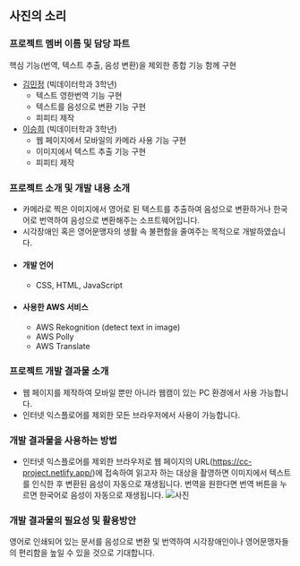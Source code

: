 ## 사진의 소리

### 프로젝트 멤버 이름 및 담당 파트
핵심 기능(번역, 텍스트 추출, 음성 변환)을 제외한 종합 기능 함께 구현
- [김민정](https://github.com/MinjeongKim03) (빅데이터학과 3학년)
  - 텍스트 영한번역 기능 구현
  - 텍스트를 음성으로 변환 기능 구현
  - 피피티 제작
- [이승희](https://github.com/dltmdgml) (빅데이터학과 3학년)
  - 웹 페이지에서 모바일의 카메라 사용 기능 구현
  - 이미지에서 텍스트 추출 기능 구현
  - 피피티 제작  
### 프로젝트 소개 및 개발 내용 소개
 - 카메라로 찍은 이미지에서 영어로 된 텍스트를 추출하여 음성으로 변환하거나 한국어로 번역하여 음성으로 변환해주는 소프트웨어입니다.
 - 시각장애인 혹은 영어문맹자의 생활 속 불편함을 줄여주는 목적으로 개발하였습니다.
 - #### 개발 언어
      - CSS, HTML, JavaScript
 - #### 사용한 AWS 서비스
      - AWS Rekognition (detect text in image)
      - AWS Polly
      - AWS Translate

### 프로젝트 개발 결과물 소개
 - 웹 페이지를 제작하여 모바일 뿐만 아니라 웹캠이 있는 PC 환경에서 사용 가능합니다.  
 - 인터넷 익스플로어를 제외한 모든 브라우저에서 사용이 가능합니다. 

### 개발 결과물을 사용하는 방법
 - 인터넷 익스플로어를 제외한 브라우저로 웹 페이지의 URL(https://cc-project.netlify.app/)에 접속하여 읽고자 하는 대상을 촬영하면 이미지에서 텍스트를 인식한 후 변환된 음성이 자동으로 재생됩니다. 번역을 원한다면 번역 버튼을 누르면 한국어로 음성이 자동으로 재생됩니다.
![사진](링크)

### 개발 결과물의 필요성 및 활용방안
영어로 인쇄되어 있는 문서를 음성으로 변환 및 번역하여 시각장애인이나 영어문맹자들의 편리함을 높일 수 있을 것으로 기대합니다.
